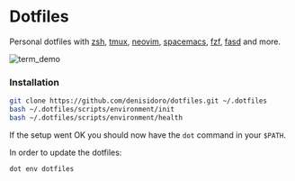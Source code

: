 Dotfiles
===================

Personal dotfiles with [zsh][zsh], [tmux][tmux], [neovim][neovim], [spacemacs][spacemacs], [fzf][fzf], [fasd][fasd] and more.

![term_demo](https://cloud.githubusercontent.com/assets/3226564/22981134/b3a3dca4-f382-11e6-9388-b576fbf6dc49.gif)

### Installation

```sh
git clone https://github.com/denisidoro/dotfiles.git ~/.dotfiles
bash ~/.dotfiles/scripts/environment/init
bash ~/.dotfiles/scripts/environment/health
```

If the setup went OK you should now have the `dot` command in your `$PATH`.

In order to update the dotfiles:
```sh
dot env dotfiles
```

[zsh]: http://zsh.sourceforge.net
[tmux]: https://github.com/tmux/tmux
[neovim]: https://neovim.io
[spacemacs]: http://spacemacs.org/
[fasd]: https://github.com/clvv/fasd
[fzf]: https://github.com/junegunn/fzf

